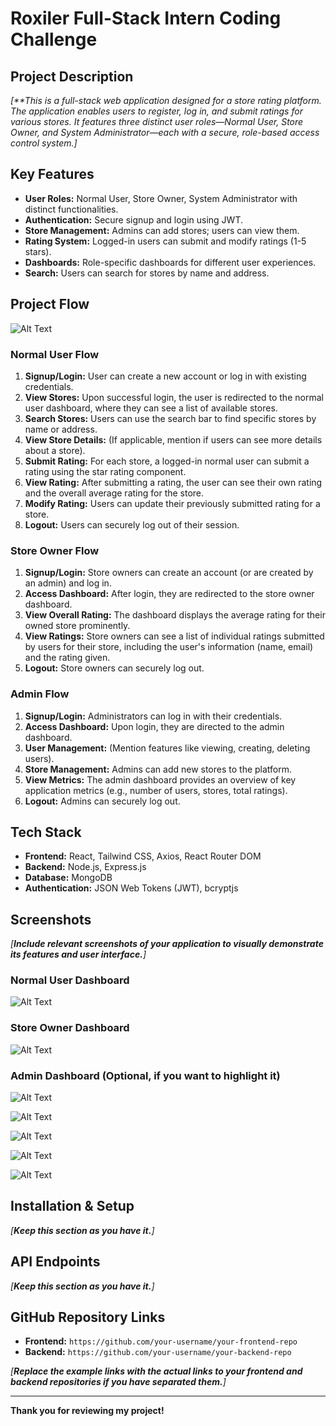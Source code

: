 # Roxiler Full-Stack Intern Coding Challenge

## Project Description

_[**This is a full-stack web application designed for a store rating platform. The application enables users to register, log in, and submit ratings for various stores. It features three distinct user roles—Normal User, Store Owner, and System Administrator—each with a secure, role-based access control system.]_

## Key Features

* **User Roles:** Normal User, Store Owner, System Administrator with distinct functionalities.
* **Authentication:** Secure signup and login using JWT.
* **Store Management:** Admins can add stores; users can view them.
* **Rating System:** Logged-in users can submit and modify ratings (1-5 stars).
* **Dashboards:** Role-specific dashboards for different user experiences.
* **Search:** Users can search for stores by name and address.

## Project Flow

![Alt Text](https://github.com/Mithilesh-salunkhe/roxiler-full-stack-intern-challenge/raw/main/frontend/src/assets/Screenshot%202025-08-22%20125317.png)

### Normal User Flow
1.  **Signup/Login:** User can create a new account or log in with existing credentials.
2.  **View Stores:** Upon successful login, the user is redirected to the normal user dashboard, where they can see a list of available stores.
3.  **Search Stores:** Users can use the search bar to find specific stores by name or address.
4.  **View Store Details:** (If applicable, mention if users can see more details about a store).
5.  **Submit Rating:** For each store, a logged-in normal user can submit a rating using the star rating component.
6.  **View Rating:** After submitting a rating, the user can see their own rating and the overall average rating for the store.
7.  **Modify Rating:** Users can update their previously submitted rating for a store.
8.  **Logout:** Users can securely log out of their session.

### Store Owner Flow
1.  **Signup/Login:** Store owners can create an account (or are created by an admin) and log in.
2.  **Access Dashboard:** After login, they are redirected to the store owner dashboard.
3.  **View Overall Rating:** The dashboard displays the average rating for their owned store prominently.
4.  **View Ratings:** Store owners can see a list of individual ratings submitted by users for their store, including the user's information (name, email) and the rating given.
5.  **Logout:** Store owners can securely log out.

### Admin Flow
1.  **Signup/Login:** Administrators can log in with their credentials.
2.  **Access Dashboard:** Upon login, they are directed to the admin dashboard.
3.  **User Management:** (Mention features like viewing, creating, deleting users).
4.  **Store Management:** Admins can add new stores to the platform.
5.  **View Metrics:** The admin dashboard provides an overview of key application metrics (e.g., number of users, stores, total ratings).
6.  **Logout:** Admins can securely log out.

## Tech Stack

* **Frontend:** React, Tailwind CSS, Axios, React Router DOM
* **Backend:** Node.js, Express.js
* **Database:** MongoDB
* **Authentication:** JSON Web Tokens (JWT), bcryptjs

## Screenshots

_[**Include relevant screenshots of your application to visually demonstrate its features and user interface.**]_

### Normal User Dashboard

![Alt Text](https://github.com/Mithilesh-salunkhe/roxiler-full-stack-intern-challenge/raw/main/frontend/src/assets/Screenshot%202025-08-22%20125722.png)

### Store Owner Dashboard
![Alt Text](https://github.com/Mithilesh-salunkhe/roxiler-full-stack-intern-challenge/raw/main/frontend/src/assets/Screenshot%202025-08-22%20125816.png)


### Admin Dashboard (Optional, if you want to highlight it)
![Alt Text](https://github.com/Mithilesh-salunkhe/roxiler-full-stack-intern-challenge/raw/main/frontend/src/assets/Screenshot%202025-08-22%20125518.png)

![Alt Text](https://github.com/Mithilesh-salunkhe/roxiler-full-stack-intern-challenge/raw/main/frontend/src/assets/Screenshot%202025-08-22%20125537.png)

![Alt Text](https://github.com/Mithilesh-salunkhe/roxiler-full-stack-intern-challenge/raw/main/frontend/src/assets/Screenshot%202025-08-22%20125557.png)

![Alt Text](https://github.com/Mithilesh-salunkhe/roxiler-full-stack-intern-challenge/raw/main/frontend/src/assets/Screenshot%202025-08-22%20125625.png)

![Alt Text](https://github.com/Mithilesh-salunkhe/roxiler-full-stack-intern-challenge/raw/main/frontend/src/assets/Screenshot%202025-08-22%20125643.png)





## Installation & Setup

_[**Keep this section as you have it.**]_

## API Endpoints

_[**Keep this section as you have it.**]_

## GitHub Repository Links

* **Frontend:** `https://github.com/your-username/your-frontend-repo`
* **Backend:** `https://github.com/your-username/your-backend-repo`

_[**Replace the example links with the actual links to your frontend and backend repositories if you have separated them.**]_

---

**Thank you for reviewing my project!**
